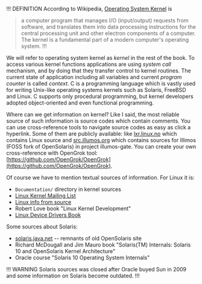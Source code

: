 !!! DEFINITION
According to Wikipedia, [Operating System Kernel](http://en.wikipedia.org/wiki/Kernel_%28operating_system%29) is
> a computer program that manages I/O (input/output) requests from software, and translates them into data processing instructions for the central processing unit and other electron components of a computer. The kernel is a fundamental part of a modern computer's operating system.
!!!

We will refer to operating system kernel as _kernel_ in the rest of the book. To access various kernel functions applications are using _system call_ mechanism, and by doing that they transfer control to kernel routines. The current state of application including all variables and current _program counter_ is called _context_. C is a programming language which is vastly used for writing Unix-like operating systems kernels such as Solaris, FreeBSD and Linux. C supports only procedural programming, but kernel developers adopted object-oriented and even functional programming. 

Where can we get information on kernel? Like I said, the most reliable source of such information is source codes which contain comments. You can use cross-reference tools to navigate source codes as easy as click a hyperlink. Some of them are publicly available: like [lxr.linux.no](http://lxr.linux.no/) which contains Linux source and [src.illumos.org](http://src.illumos.org/) which contains sources for Illimos (FOSS fork of OpenSolaris) in project illumos-gate. You can create your own cross-reference with OpenGrok tool: [https://github.com/OpenGrok/OpenGrok](https://github.com/OpenGrok/OpenGrok).

Of course we have to mention textual sources of information. For Linux it is:

  * `Documentation/` directory in kernel sources
  * [Linux Kernel Mailing List](http://lkml.org/)
  * [Linux info from source](http://lwn.net/)
  * Robert Love book "Linux Kernel Development"
  * [Linux Device Drivers Book](https://lwn.net/Kernel/LDD3/)
  
Some sources about Solaris:

  * [solaris.java.net](http://solaris.java.net/) -- remnants of old OpenSolaris site
  * Richard McDougall and Jim Mauro book "Solaris(TM) Internals: Solaris 10 and OpenSolaris Kernel Architecture"
  * Oracle course "Solaris 10 Operating System Internals"
  
!!! WARNING
Solaris sources was closed after Oracle buyed Sun in 2009 and some information on Solaris become outdated.
!!!